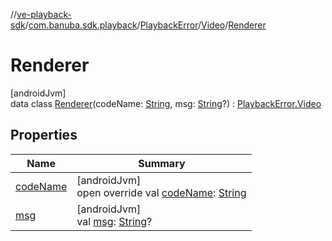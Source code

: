 //[ve-playback-sdk](../../../../../index.md)/[com.banuba.sdk.playback](../../../index.md)/[PlaybackError](../../index.md)/[Video](../index.md)/[Renderer](index.md)

# Renderer

[androidJvm]\
data class [Renderer](index.md)(codeName: [String](https://kotlinlang.org/api/latest/jvm/stdlib/kotlin/-string/index.html), msg: [String](https://kotlinlang.org/api/latest/jvm/stdlib/kotlin/-string/index.html)?) : [PlaybackError.Video](../index.md)

## Properties

| Name | Summary |
|---|---|
| [codeName](code-name.md) | [androidJvm]<br>open override val [codeName](code-name.md): [String](https://kotlinlang.org/api/latest/jvm/stdlib/kotlin/-string/index.html) |
| [msg](msg.md) | [androidJvm]<br>val [msg](msg.md): [String](https://kotlinlang.org/api/latest/jvm/stdlib/kotlin/-string/index.html)? |
